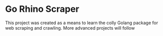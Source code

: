 # Go Rhino Scraper

This project was created as a means to learn the colly Golang package for web scraping and crawling. More advanced projects will follow